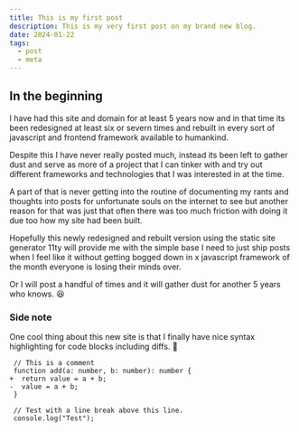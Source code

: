 ```yaml
---
title: This is my first post
description: This is my very first post on my brand new blog.
date: 2024-01-22
tags:
  - post
  - meta
---
```


## In the beginning

I have had this site and domain for at least 5 years now and in that time its been redesigned at least six or severn times and rebuilt in every sort of javascript and frontend framework available to humankind.

Despite this I have never really posted much, instead its been left to gather dust and serve as more of a project that I can tinker with and try out different frameworks and technologies that I was interested in at the time.

A part of that is never getting into the routine of documenting my rants and thoughts into posts for unfortunate souls on the internet to see but another reason for that was just that often there was too much friction with doing it due too how my site had been built.

Hopefully this newly redesigned and rebuilt version using the static site generator 11ty will provide me with the simple base I need to just ship posts when I feel like it without getting bogged down in x javascript framework of the month everyone is losing their minds over.

Or I will post a handful of times and it will gather dust for another 5 years who knows. 😆

### Side note

One cool thing about this new site is that I finally have nice syntax highlighting for code blocks including diffs. 🥳

```diff-ts
 // This is a comment
 function add(a: number, b: number): number {
+  return value = a + b;
-  value = a + b;
 }

 // Test with a line break above this line.
 console.log("Test");
```
